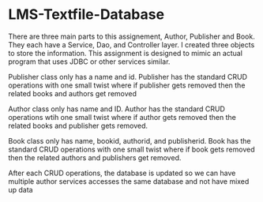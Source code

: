 # LMS-Textfile-Database
There are three main parts to this assignement, Author, Publisher and Book. They each have a Service, Dao, and Controller layer. I created three objects to store the information. This assignment is designed to mimic an actual program that uses JDBC or other services similar. 

Publisher class only has a name and id. Publisher has the standard CRUD operations with one small twist where if publisher gets removed then the related books and authors get removed

Author class only has name and ID. Author has the standard CRUD operations wtih one small twist where if author gets removed then the related books and publisher gets removed.

Book class only has name, bookid, authorid, and publisherid. Book has the standard CRUD operations with one small twist where if book gets removed then the related authors and publishers get removed.

After each CRUD operations, the database is updated so we can have multiple author services accesses the same database and not have mixed up data
